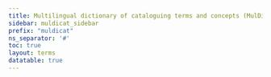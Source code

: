```yaml
---
title: Multilingual dictionary of cataloguing terms and concepts (MulDiCat)
sidebar: muldicat_sidebar
prefix: "muldicat"
ns_separator: '#'
toc: true
layout: terms
datatable: true
---
```


